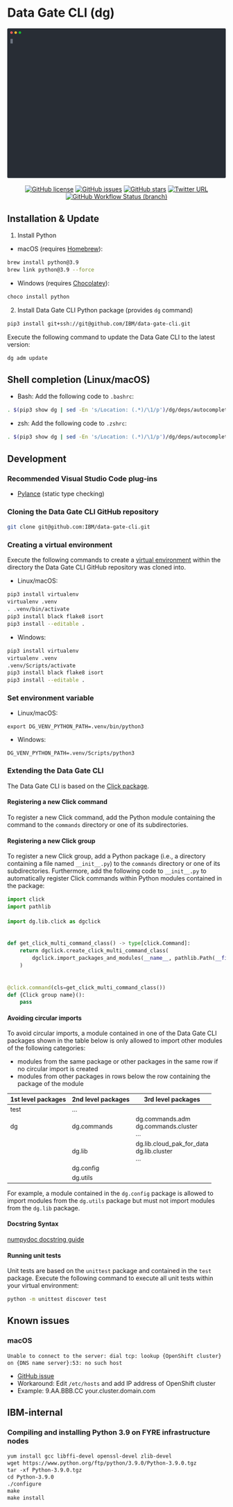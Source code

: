 # Data Gate CLI (dg)

![Banner](./resources/banner.svg)

<div align="center">
    <p>
        <a href="https://github.com/IBM/data-gate-cli/blob/master/LICENSE"><img alt="GitHub license" src="https://img.shields.io/github/license/IBM/data-gate-cli?style=for-the-badge"></a>
	    <a href="https://github.com/IBM/data-gate-cli/issues"><img alt="GitHub issues" src="https://img.shields.io/github/issues/IBM/data-gate-cli?style=for-the-badge"></a>
        <a href="https://github.com/IBM/data-gate-cli/stargazers"><img alt="GitHub stars" src="https://img.shields.io/github/stars/IBM/data-gate-cli?style=for-the-badge"></a>
        <a href="https://twitter.com/intent/tweet?text=Wow:&url=https%3A%2F%2Fgithub.com%2FIBM%2Fdata-gate-cli"><img alt="Twitter URL" src="https://img.shields.io/twitter/url?color=blue&style=for-the-badge&url=https%3A%2F%2Fgithub.com%2FIBM%2Fdata-gate-cli"></a>
        <a href="https://github.com/IBM/data-gate-cli/actions?query=workflow%3A%22Python+Testing%22+branch%3Amaster"><img alt="GitHub Workflow Status (branch)" src="https://img.shields.io/github/workflow/status/IBM/data-gate-cli/Python%20Testing/master?label=Python%20Testing&style=for-the-badge"></a>
    </p>
</div>

## Installation & Update

1. Install Python

- macOS (requires [Homebrew](https://brew.sh/)):

```bash
brew install python@3.9
brew link python@3.9 --force
```

- Windows (requires [Chocolatey](https://chocolatey.org/)):

```bash
choco install python
```

2. Install Data Gate CLI Python package (provides `dg` command)

```bash
pip3 install git+ssh://git@github.com/IBM/data-gate-cli.git
```

Execute the following command to update the Data Gate CLI to the latest version:

```bash
dg adm update
```

## Shell completion (Linux/macOS)

- Bash: Add the following code to `.bashrc`:

```bash
. $(pip3 show dg | sed -En 's/Location: (.*)/\1/p')/dg/deps/autocomplete/dg-autocomplete-bash.sh
```

- zsh: Add the following code to `.zshrc`:

```bash
. $(pip3 show dg | sed -En 's/Location: (.*)/\1/p')/dg/deps/autocomplete/dg-autocomplete-zsh.sh
```

## Development

### Recommended Visual Studio Code plug-ins

- [Pylance](https://github.com/microsoft/pylance-release) (static type checking)

### Cloning the Data Gate CLI GitHub repository

```bash
git clone git@github.com:IBM/data-gate-cli.git
```

### Creating a virtual environment

Execute the following commands to create a [virtual environment](https://virtualenv.pypa.io/en/latest/) within the directory the Data Gate CLI GitHub repository was cloned into.

- Linux/macOS:

```bash
pip3 install virtualenv
virtualenv .venv
. .venv/bin/activate
pip3 install black flake8 isort
pip3 install --editable .
```

- Windows:

```bash
pip3 install virtualenv
virtualenv .venv
.venv/Scripts/activate
pip3 install black flake8 isort
pip3 install --editable .
```

### Set environment variable

- Linux/macOS:

```
export DG_VENV_PYTHON_PATH=.venv/bin/python3
```

- Windows:

```
DG_VENV_PYTHON_PATH=.venv/Scripts/python3
```

### Extending the Data Gate CLI

The Data Gate CLI is based on the [Click package](https://palletsprojects.com/p/click/).

#### Registering a new Click command

To register a new Click command, add the Python module containing the command to the `commands` directory or one of its subdirectories.

#### Registering a new Click group

To register a new Click group, add a Python package (i.e., a directory containing a file named `__init__.py`) to the `commands` directory or one of its subdirectories. Furthermore, add the following code to `__init__.py` to automatically register Click commands within Python modules contained in the package:

```python
import click
import pathlib

import dg.lib.click as dgclick


def get_click_multi_command_class() -> type[click.Command]:
    return dgclick.create_click_multi_command_class(
        dgclick.import_packages_and_modules(__name__, pathlib.Path(__file__).parent)
    )


@click.command(cls=get_click_multi_command_class())
def {Click group name}():
    pass
```

#### Avoiding circular imports

To avoid circular imports, a module contained in one of the Data Gate CLI packages shown in the table below is only allowed to import other modules of the following categories:

- modules from the same package or other packages in the same row if no circular import is created
- modules from other packages in rows below the row containing the package of the module

| 1st level packages | 2nd level packages | 3rd level packages                                   |
| ------------------ | ------------------ | ---------------------------------------------------- |
| test               | …                  |                                                      |
| dg                 | dg.commands        | dg.commands.adm<br />dg.commands.cluster<br />…      |
|                    | dg.lib             | dg.lib.cloud_pak_for_data<br />dg.lib.cluster<br />… |
|                    | dg.config          |                                                      |
|                    | dg.utils           |                                                      |

For example, a module contained in the `dg.config` package is allowed to import modules from the `dg.utils` package but must not import modules from the `dg.lib` package.

#### Docstring Syntax

[numpydoc docstring guide](https://numpydoc.readthedocs.io/en/latest/format.html)

#### Running unit tests

Unit tests are based on the `unittest` package and contained in the `test` package. Execute the following command to execute all unit tests within your virtual environment:

```bash
python -m unittest discover test
```

## Known issues

### macOS

```
Unable to connect to the server: dial tcp: lookup {OpenShift cluster} on {DNS name server}:53: no such host
```

- [GitHub issue](https://github.com/openshift/oc/issues/315)
- Workaround: Edit `/etc/hosts` and add IP address of OpenShift cluster
- Example: 9.AA.BBB.CC your.cluster.domain.com

## IBM-internal

### Compiling and installing Python 3.9 on FYRE infrastructure nodes

```
yum install gcc libffi-devel openssl-devel zlib-devel
wget https://www.python.org/ftp/python/3.9.0/Python-3.9.0.tgz
tar -xf Python-3.9.0.tgz
cd Python-3.9.0
./configure
make
make install
```
